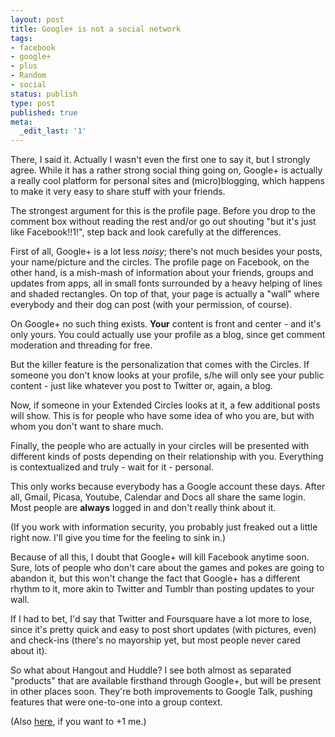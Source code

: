 ```yaml
---
layout: post
title: Google+ is not a social network
tags:
- facebook
- google+
- plus
- Random
- social
status: publish
type: post
published: true
meta:
  _edit_last: '1'
---
```

There, I said it. Actually I wasn't even the first one to say it, but I strongly agree. While it has a rather strong social thing going on, Google+ is actually a really cool platform for personal sites and (micro)blogging, which happens to make it very easy to share stuff with your friends.

The strongest argument for this is the profile page. Before you drop to the comment box without reading the rest and/or go out shouting "but it's just like Facebook!!1!", step back and look carefully at the differences.

First of all, Google+ is a lot less <em>noisy</em>; there's not much besides your posts, your name/picture and the circles. The profile page on Facebook, on the other hand, is a mish-mash of information about your friends, groups and updates from apps, all in small fonts surrounded by a heavy helping of lines and shaded rectangles. On top of that, your page is actually a "wall" where everybody and their dog can post (with your permission, of course).

On Google+ no such thing exists. <strong>Your</strong> content is front and center - and it's only yours. You could actually use your profile as a blog, since get comment moderation and threading for free.

But the killer feature is the personalization that comes with the Circles. If someone you don't know looks at your profile, s/he will only see your public content - just like whatever you post to Twitter or, again, a blog.

Now, if someone in your Extended Circles looks at it, a few additional posts will show. This is for people who have some idea of who you are, but with whom you don't want to share much.

Finally, the people who are actually in your circles will be presented with different kinds of posts depending on their relationship with you. Everything is contextualized and truly - wait for it - personal.

This only works because everybody has a Google account these days. After all, Gmail, Picasa, Youtube, Calendar and Docs all share the same login. Most people are <strong>always</strong> logged in and don't really think about it.

(If you work with information security, you probably just freaked out a little right now. I'll give you time for the feeling to sink in.)

Because of all this, I doubt that Google+ will kill Facebook anytime soon. Sure, lots of people who don't care about the games and pokes are going to abandon it, but this won't change the fact that Google+ has a different rhythm to it, more akin to Twitter and Tumblr than posting updates to your wall.

If I had to bet, I'd say that Twitter and Foursquare have a lot more to lose, since it's pretty quick and easy to post short updates (with pictures, even) and check-ins (there's no mayorship yet, but most people never cared about it).

So what about Hangout and Huddle? I see both almost as separated "products" that are available firsthand through Google+, but will be present in other places soon. They're both improvements to Google Talk, pushing features that were one-to-one into a group context.

(Also <a href="https://plus.google.com/114983774897653382388/posts/PAWBgnkrDUz">here</a>, if you want to +1 me.)
